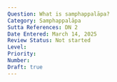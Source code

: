 ```yaml
---
Question: What is samphappalāpa?
Category: Samphappalāpa
Sutta References: DN 2
Date Entered: March 14, 2025
Review Status: Not started
Level: 
Priority: 
Number: 
Draft: true
---
```

